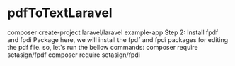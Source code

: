 # pdfToTextLaravel
composer create-project laravel/laravel example-app Step 2: Install fpdf and fpdi Package here, we will install the fpdf and fpdi packages for editing the pdf file. so, let's run the bellow commands:  composer require setasign/fpdf composer require setasign/fpdi
